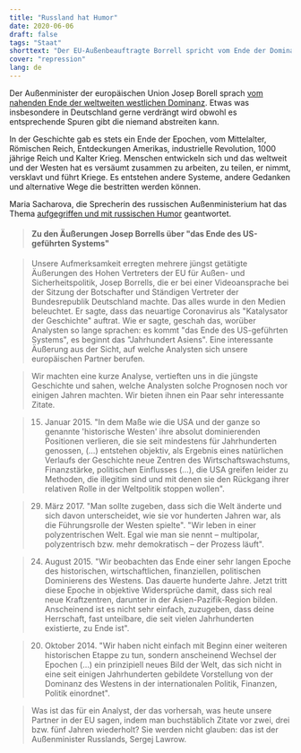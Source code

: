 ```yaml
---
title: "Russland hat Humor"
date: 2020-06-06
draft: false
tags: "Staat"
shorttext: "Der EU-Außenbeauftragte Borrell spricht vom Ende der Dominanz des Westens. Russland reagiert mit Humor!"
cover: "repression"
lang: de
---
```


Der Außenminister der europäischen Union Josep Borell sprach [vom nahenden Ende der weltweiten westlichen Dominanz](https://www.theguardian.com/world/2020/may/25/asian-century-marks-end-of-us-led-global-system-warns-eu-chief "Dawn of Asian century puts pressure on EU to choose sides, says top diplomat"). Etwas was insbesondere in Deutschland gerne verdrängt wird obwohl es entsprechende Spuren gibt die niemand abstreiten kann. 

In der Geschichte gab es stets ein Ende der Epochen, vom Mittelalter, Römischen Reich, Entdeckungen Amerikas, industrielle Revolution, 1000 jährige Reich und Kalter Krieg. Menschen entwickeln sich und das weltweit und der Westen hat es versäumt zusammen zu arbeiten, zu teilen, er nimmt, versklavt und führt Kriege. Es entstehen andere Systeme, andere Gedanken und alternative Wege die bestritten werden können. 

Maria Sacharova, die Sprecherin des russischen Außenministerium hat das Thema [aufgegriffen und mit russischen Humor](https://www.mid.ru/ru/press_service/spokesman/briefings/-/asset_publisher/D2wHaWMCU6Od/content/id/4141659?p_p_id=101_INSTANCE_D2wHaWMCU6Od&_101_INSTANCE_D2wHaWMCU6Od_languageId=de_DE "Pressebriefing der offiziellen Sprecherin des Außenministeriums Russlands, Maria Sacharowa, am 28. Mai 2020 in Moskau") geantwortet.

> #### Zu den Äußerungen Josep Borrells über "das Ende des US-geführten Systems"

> Unsere Aufmerksamkeit erregten mehrere jüngst getätigte Äußerungen des Hohen Vertreters der EU für Außen- und Sicherheitspolitik, Josep Borrells, die er bei einer Videoansprache bei der Sitzung der Botschafter und Ständigen Vertreter der Bundesrepublik Deutschland machte. Das alles wurde in den Medien beleuchtet. Er sagte, dass das neuartige Coronavirus als "Katalysator der Geschichte" auftrat. Wie er sagte, geschah das, worüber Analysten so lange sprachen: es kommt "das Ende des US-geführten Systems", es beginnt das "Jahrhundert Asiens". Eine interessante Äußerung aus der Sicht, auf welche Analysten sich unsere europäischen Partner berufen.

> Wir machten eine kurze Analyse, vertieften uns in die jüngste Geschichte und sahen, welche Analysten solche Prognosen noch vor einigen Jahren machten. Wir bieten ihnen ein Paar sehr interessante Zitate.

> 15. Januar 2015. "In dem Maße wie die USA und der ganze so genannte 'historische Westen' ihre absolut dominierenden Positionen verlieren, die sie seit mindestens für Jahrhunderten genossen, (…) entstehen objektiv, als Ergebnis eines natürlichen Verlaufs der Geschichte neue Zentren des Wirtschaftswachstums, Finanzstärke, politischen Einflusses (…), die USA greifen leider zu Methoden, die illegitim sind und mit denen sie den Rückgang ihrer relativen Rolle in der Weltpolitik stoppen wollen".

> 29. März 2017. "Man sollte zugeben, dass sich die Welt änderte und sich davon unterscheidet, wie sie vor hunderten Jahren war, als die Führungsrolle der Westen spielte". "Wir leben in einer polyzentrischen Welt. Egal wie man sie nennt – multipolar, polyzentrisch bzw. mehr demokratisch – der Prozess läuft".

> 24. August 2015. "Wir beobachten das Ende einer sehr langen Epoche des historischen, wirtschaftlichen, finanziellen, politischen Dominierens des Westens. Das dauerte hunderte Jahre. Jetzt tritt diese Epoche in objektive Widersprüche damit, dass sich real neue Kraftzentren, darunter in der Asien-Pazifik-Region bilden. Anscheinend ist es nicht sehr einfach, zuzugeben, dass deine Herrschaft, fast unteilbare, die seit vielen Jahrhunderten existierte, zu Ende ist".

> 20. Oktober 2014. "Wir haben nicht einfach mit Beginn einer weiteren historischen Etappe zu tun, sondern anscheinend Wechsel der Epochen (…) ein prinzipiell neues Bild der Welt, das sich nicht in eine seit einigen Jahrhunderten gebildete Vorstellung von der Dominanz des Westens in der internationalen Politik, Finanzen, Politik einordnet".

> Was ist das für ein Analyst, der das vorhersah, was heute unsere Partner in der EU sagen, indem man buchstäblich Zitate vor zwei, drei bzw. fünf Jahren wiederholt? Sie werden nicht glauben: das ist der Außenminister Russlands, Sergej Lawrow.
